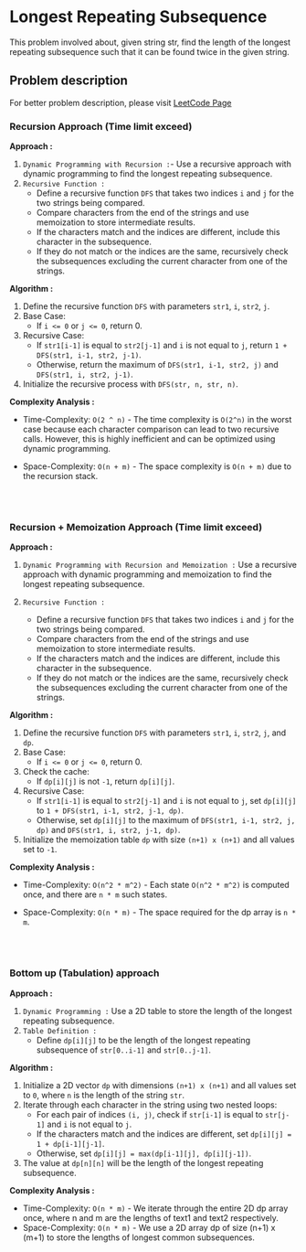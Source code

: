 # Longest Repeating Subsequence

This problem involved about, given string str, find the length of the longest repeating subsequence such that it can be found twice in the given string.<br/>

## Problem description

For better problem description, please visit [LeetCode Page](https://www.geeksforgeeks.org/problems/longest-repeating-subsequence2004/1)

### Recursion Approach (Time limit exceed)

**Approach :**<br/>

1. `Dynamic Programming with Recursion :`- Use a recursive approach with dynamic programming to find the longest repeating subsequence.
2. `Recursive Function :`
    - Define a recursive function `DFS` that takes two indices `i` and `j` for the two strings being compared.
    - Compare characters from the end of the strings and use memoization to store intermediate results.
    - If the characters match and the indices are different, include this character in the subsequence.
    - If they do not match or the indices are the same, recursively check the subsequences excluding the current character from one of the strings.

**Algorithm :**<br/>

1. Define the recursive function `DFS` with parameters `str1`, `i`, `str2`, `j`.
2. Base Case:
    - If `i <= 0` or `j <= 0`, return 0.
3. Recursive Case:
    - If `str1[i-1]` is equal to `str2[j-1]` and `i` is not equal to `j`, return `1 + DFS(str1, i-1, str2, j-1)`.
    - Otherwise, return the maximum of `DFS(str1, i-1, str2, j)` and `DFS(str1, i, str2, j-1)`.
4. Initialize the recursive process with `DFS(str, n, str, n)`.

**Complexity Analysis :**<br/>

-   Time-Complexity: `O(2 ^ n)` - The time complexity is `O(2^n)` in the worst case because each character comparison can lead to two recursive calls. However, this is highly inefficient and can be optimized using dynamic programming.

-   Space-Complexity: `O(n + m)` - The space complexity is `O(n + m)` due to the recursion stack.

<br/>
<br/>

### Recursion + Memoization Approach (Time limit exceed)

**Approach :**<br/>

1. `Dynamic Programming with Recursion and Memoization :` Use a recursive approach with dynamic programming and memoization to find the longest repeating subsequence.

2. `Recursive Function :`
    - Define a recursive function `DFS` that takes two indices `i` and `j` for the two strings being compared.
    - Compare characters from the end of the strings and use memoization to store intermediate results.
    - If the characters match and the indices are different, include this character in the subsequence.
    - If they do not match or the indices are the same, recursively check the subsequences excluding the current character from one of the strings.

**Algorithm :**<br/>

1. Define the recursive function `DFS` with parameters `str1`, `i`, `str2`, `j`, and `dp`.
2. Base Case:
    - If `i <= 0` or `j <= 0`, return 0.
3. Check the cache:
    - If `dp[i][j]` is not `-1`, return `dp[i][j]`.
4. Recursive Case:
    - If `str1[i-1]` is equal to `str2[j-1]` and `i` is not equal to `j`, set `dp[i][j]` to `1 + DFS(str1, i-1, str2, j-1, dp)`.
    - Otherwise, set `dp[i][j]` to the maximum of `DFS(str1, i-1, str2, j, dp)` and `DFS(str1, i, str2, j-1, dp)`.
5. Initialize the memoization table `dp` with size `(n+1) x (n+1)` and all values set to `-1`.

**Complexity Analysis :**<br/>

-   Time-Complexity: `O(n^2 * m^2)` - Each state `O(n^2 * m^2)` is computed once, and there are `n * m` such states.

-   Space-Complexity: `O(n * m)` - The space required for the dp array is `n * m`.

<br/>
<br/>

### Bottom up (Tabulation) approach

**Approach :**<br/>

1. `Dynamic Programming :` Use a 2D table to store the length of the longest repeating subsequence.
2. `Table Definition :`
    - Define `dp[i][j]` to be the length of the longest repeating subsequence of `str[0..i-1]` and `str[0..j-1]`.

**Algorithm :**<br/>

1. Initialize a 2D vector `dp` with dimensions `(n+1) x (n+1)` and all values set to `0`, where `n` is the length of the string `str`.
2. Iterate through each character in the string using two nested loops:
    - For each pair of indices `(i, j)`, check if `str[i-1]` is equal to `str[j-1]` and `i` is not equal to `j`.
    - If the characters match and the indices are different, set `dp[i][j] = 1 + dp[i-1][j-1]`.
    - Otherwise, set `dp[i][j] = max(dp[i-1][j], dp[i][j-1])`.
3. The value at `dp[n][n]` will be the length of the longest repeating subsequence.

**Complexity Analysis :**<br/>

-   Time-Complexity: `O(n * m)` - We iterate through the entire 2D dp array once, where n and m are the lengths of text1 and text2 respectively.
-   Space-Complexity: `O(n * m)` - We use a 2D array dp of size (n+1) x (m+1) to store the lengths of longest common subsequences.
